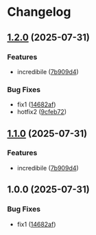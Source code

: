 # Changelog

## [1.2.0](https://github.com/fabiomnk/release-please-test/compare/package-v1.1.0...package-v1.2.0) (2025-07-31)


### Features

* incredibile ([7b909d4](https://github.com/fabiomnk/release-please-test/commit/7b909d4779c988a1e228408d7461c45d600b0f25))


### Bug Fixes

* fix1 ([14682af](https://github.com/fabiomnk/release-please-test/commit/14682afa973bb863fd019389abbafd5200382df5))
* hotfix2 ([9cfeb72](https://github.com/fabiomnk/release-please-test/commit/9cfeb722463ff647e834b335aee0cede9b95148e))

## [1.1.0](https://github.com/fabiomnk/release-please-test/compare/package-v1.0.0...package-v1.1.0) (2025-07-31)


### Features

* incredibile ([7b909d4](https://github.com/fabiomnk/release-please-test/commit/7b909d4779c988a1e228408d7461c45d600b0f25))

## 1.0.0 (2025-07-31)


### Bug Fixes

* fix1 ([14682af](https://github.com/fabiomnk/release-please-test/commit/14682afa973bb863fd019389abbafd5200382df5))
